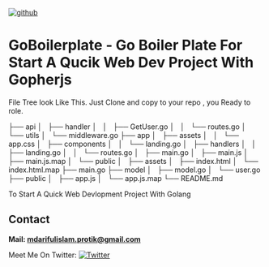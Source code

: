 [![github](https://img.shields.io/badge/Version%3A-0.1.0-brightgreen.svg)](https://github.com/arifulprotik/GoBoilerPlate/)
# GoBoilerplate - Go Boiler Plate For Start A Qucik Web Dev Project With Gopherjs
File Tree look Like This. 
Just Clone and copy to your repo , you Ready to role. 

├── api
│   ├── handler
│   │   ├── GetUser.go
│   │   └── routes.go
│   └── utils
│       └── middleware.go
├── app
│   ├── assets
│   │   └── app.css
│   ├── components
│   │   └── landing.go
│   ├── handlers
│   │   ├── landing.go
│   │   └── routes.go
│   ├── main.go
│   ├── main.js
│   ├── main.js.map
│   └── public
│       ├── assets
│       ├── index.html
│       └── index.html.map
├── main.go
├── model
│   ├── model.go
│   └── user.go
├── public
│   ├── app.js
│   └── app.js.map
└── README.md


To Start A Quick Web Devlopment Project With Golang

## Contact 
**Mail: mdarifulislam.protik@gmail.com**


Meet Me On Twitter: [![Twitter](https://img.shields.io/badge/twitter-@ArifulProtik-blue.svg)](https://twitter.com/ArifulProtik)

